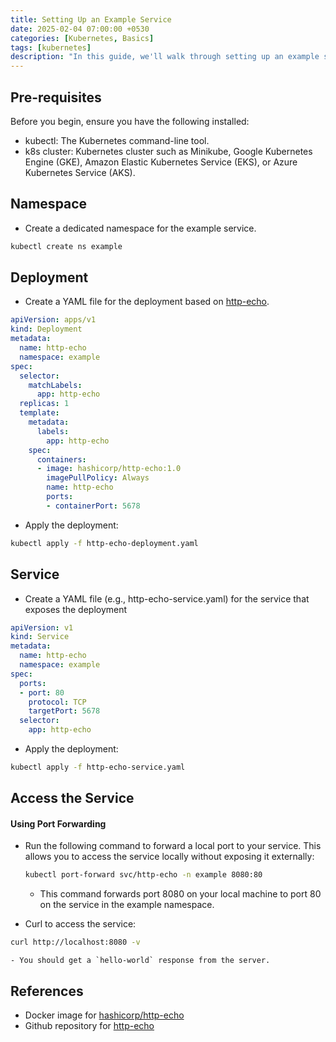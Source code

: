 ```yaml
---
title: Setting Up an Example Service
date: 2025-02-04 07:00:00 +0530
categories: [Kubernetes, Basics]
tags: [kubernetes]
description: "In this guide, we'll walk through setting up an example service in Kubernetes, covering key concepts like deployments, services, and pods."
---
```


## Pre-requisites
Before you begin, ensure you have the following installed:
- kubectl: The Kubernetes command-line tool.
- k8s cluster: Kubernetes cluster such as Minikube, Google Kubernetes Engine (GKE), Amazon Elastic Kubernetes Service (EKS), or Azure Kubernetes Service (AKS).


## Namespace
- Create a dedicated namespace for the example service.

```sh
kubectl create ns example
```


## Deployment
- Create a YAML file for the deployment based on [http-echo](https://github.com/hashicorp/http-echo).

```yaml
apiVersion: apps/v1
kind: Deployment
metadata:
  name: http-echo
  namespace: example
spec:
  selector:
    matchLabels:
      app: http-echo
  replicas: 1
  template:
    metadata:
      labels:
        app: http-echo
    spec:
      containers:
      - image: hashicorp/http-echo:1.0
        imagePullPolicy: Always
        name: http-echo
        ports:
        - containerPort: 5678
```

- Apply the deployment:

```sh
kubectl apply -f http-echo-deployment.yaml
```

## Service
- Create a YAML file (e.g., http-echo-service.yaml) for the service that exposes the deployment

```yaml
apiVersion: v1
kind: Service
metadata:
  name: http-echo
  namespace: example
spec:
  ports:
  - port: 80
    protocol: TCP
    targetPort: 5678
  selector:
    app: http-echo
```

- Apply the deployment:

```sh
kubectl apply -f http-echo-service.yaml
```

## Access the Service
#### Using Port Forwarding
- Run the following command to forward a local port to your service. This allows you to access the service locally without exposing it externally:
  ```sh
  kubectl port-forward svc/http-echo -n example 8080:80
  ```
	- This command forwards port 8080 on your local machine to port 80 on the service in the example namespace.

-  Curl to access the service:
  ```sh
  curl http://localhost:8080 -v
  ```
	- You should get a `hello-world` response from the server.

## References
- Docker image for [hashicorp/http-echo](https://hub.docker.com/r/hashicorp/http-echo/tags)
- Github repository for [http-echo](https://hub.docker.com/r/hashicorp/http-echo/tags)

